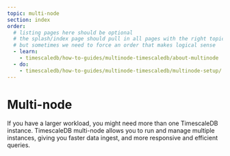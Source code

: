```yaml
---
topic: multi-node
section: index
order:
  # listing pages here should be optional
  # the splash/index page should pull in all pages with the right topic under these sections
  # but sometimes we need to force an order that makes logical sense
  - learn:
    - timescaledb/how-to-guides/multinode-timescaledb/about-multinode
  - do:
    - timescaledb/how-to-guides/multinode-timescaledb/multinode-setup/
---
```


# Multi-node
If you have a larger workload, you might need more than one TimescaleDB
instance. TimescaleDB multi-node allows you to run and manage multiple instances,
giving you faster data ingest, and more responsive and efficient queries.
